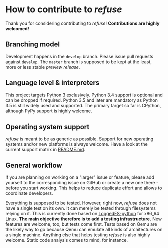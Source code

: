 # How to contribute to *refuse*

Thank you for considering contributing to *refuse*!
**Contributions are highly welcomed!**

## Branching model

Development happens in the `develop` branch. Please issue pull requests against `develop`. The `master` branch is supposed to be kept at the least, more or less stable *preview release*.

## Language level & interpreters

This project targets Python 3 exclusively. Python 3.4 support is optional and can be dropped if required. Python 3.5 and later are mandatory as Python 3.5 is still widely used and supported. The primary target so far is CPython, although PyPy support is highly welcome.

## Operating system support

*refuse* is meant to be as generic as possible. Support for new operating systems and/or new platforms is always welcome. Have a look at the current support matrix in [README.md](https://github.com/pleiszenburg/refuse/blob/develop/README.md).

## General workflow

If you are planning on working on a "larger" issue or feature, please add yourself to the corresponding issue on GitHub or create a new one there - before you start working. This helps to reduce duplicate effort and allows to coordinate developers.

Everything is supposed to be tested. However, right now, *refuse* does not have a single test on its own. It can merely be tested through filesystems relying on it. This is currently done based on [LoggedFS-python](https://github.com/pleiszenburg/loggedfs-python) for x86_64 Linux. **The main objective therefore is to add a testing infrastructure.** New features are welcome, too, but tests come first. Tests based on Qemu are the likely way to go because Qemu can emulate all kinds of architectures on a single machine. Anything else that helps testing *refuse* is also highly welcome. Static code analysis comes to mind, for instance.
